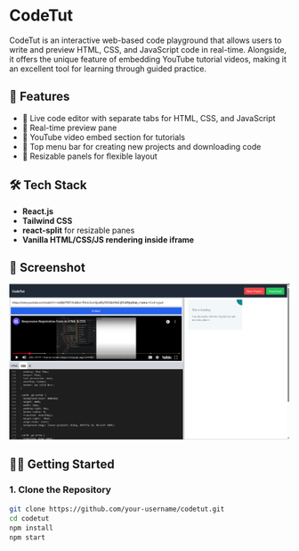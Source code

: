 # CodeTut

CodeTut is an interactive web-based code playground that allows users to write and preview HTML, CSS, and JavaScript code in real-time. Alongside, it offers the unique feature of embedding YouTube tutorial videos, making it an excellent tool for learning through guided practice.

## 🚀 Features

- 🎨 Live code editor with separate tabs for HTML, CSS, and JavaScript
- 🧪 Real-time preview pane
- 🎥 YouTube video embed section for tutorials
- 🧭 Top menu bar for creating new projects and downloading code
- 📏 Resizable panels for flexible layout

## 🛠️ Tech Stack

- **React.js**
- **Tailwind CSS**
- **react-split** for resizable panes
- **Vanilla HTML/CSS/JS rendering inside iframe**

## 📸 Screenshot

![CodeTut Screenshot](./329db74b-18b2-424a-98ad-6be278606d74.png)

## 🧑‍💻 Getting Started

### 1. Clone the Repository
```bash
git clone https://github.com/your-username/codetut.git
cd codetut
npm install
npm start